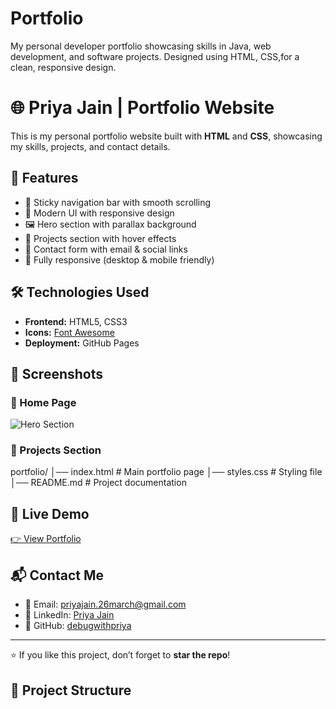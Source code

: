 # Portfolio
My personal developer portfolio showcasing skills in Java, web development, and software projects. Designed using HTML, CSS,for a clean, responsive design.
# 🌐 Priya Jain | Portfolio Website  

This is my personal portfolio website built with **HTML** and **CSS**, showcasing my skills, projects, and contact details.  

## 🚀 Features
- 📌 Sticky navigation bar with smooth scrolling  
- 🎨 Modern UI with responsive design  
- 🖼️ Hero section with parallax background  
- 📂 Projects section with hover effects  
- 📧 Contact form with email & social links  
- 📱 Fully responsive (desktop & mobile friendly)  

## 🛠️ Technologies Used
- **Frontend:** HTML5, CSS3  
- **Icons:** [Font Awesome](https://fontawesome.com/)  
- **Deployment:** GitHub Pages  

## 📸 Screenshots
### 🔹 Home Page  
![Hero Section](https://images.unsplash.com/photo-1518770660439-4636190af475?ixlib=rb-4.0.3&auto=format&fit=crop&w=1200&q=80)  

### 🔹 Projects Section   
portfolio/
│── index.html # Main portfolio page
│── styles.css # Styling file
│── README.md # Project documentation

## 🔗 Live Demo
[👉 View Portfolio](https://debugwithpriya.github.io/portfolio/)  

## 📬 Contact Me
- 📧 Email: [priyajain.26march@gmail.com](mailto:priyajain.26march@gmail.com)  
- 💼 LinkedIn: [Priya Jain](https://www.linkedin.com/in/priya-jain-8a200a222)  
- 🐙 GitHub: [debugwithpriya](https://github.com/debugwithpriya)  

---

⭐ If you like this project, don’t forget to **star the repo**!


## 📂 Project Structure

